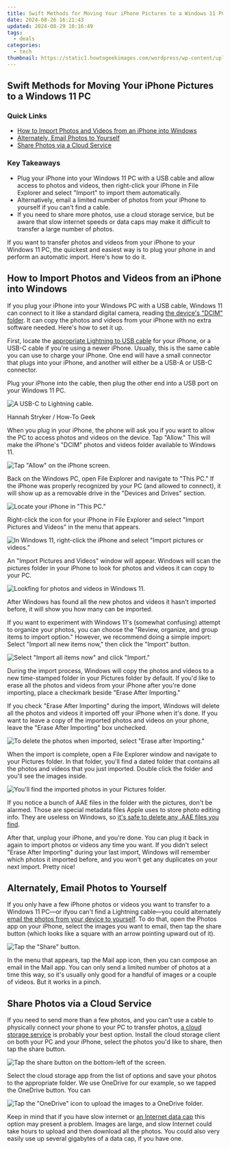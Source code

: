 ```yaml
---
title: Swift Methods for Moving Your iPhone Pictures to a Windows 11 PC
date: 2024-08-26 16:21:43
updated: 2024-08-29 10:16:49
tags:
  - deals
categories:
  - tech
thumbnail: https://static1.howtogeekimages.com/wordpress/wp-content/uploads/2023/12/52746899117_b2a1fb17dc_o.jpg
---
```


## Swift Methods for Moving Your iPhone Pictures to a Windows 11 PC

### Quick Links

* [How to Import Photos and Videos from an iPhone into Windows](https://blog-min.techidaily.com/how-to-recover-deleted-photos-on-vivo-t2-5g-by-stellar-photo-recovery-android-mobile-photo-recover/)
* [Alternately, Email Photos to Yourself](https://facebook-record-videos.techidaily.com/new-in-2024-ace-your-youtube-finances-secrets-for-profits-at-the-500-subscriber-milestone/)
* [Share Photos via a Cloud Service](https://facebook-video-footage.techidaily.com/updated-essential-tactics-for-youtube-success-in-25-ways-for-2024/)

### Key Takeaways

* Plug your iPhone into your Windows 11 PC with a USB cable and allow access to photos and videos, then right-click your iPhone in File Explorer and select "Import" to import them automatically.
* Alternatively, email a limited number of photos from your iPhone to yourself if you can't find a cable.
* If you need to share more photos, use a cloud storage service, but be aware that slow internet speeds or data caps may make it difficult to transfer a large number of photos.

 If you want to transfer photos and videos from your iPhone to your Windows 11 PC, the quickest and easiest way is to plug your phone in and perform an automatic import. Here's how to do it.

##  How to Import Photos and Videos from an iPhone into Windows

 If you plug your iPhone into your Windows PC with a USB cable, Windows 11 can connect to it like a standard digital camera, reading [the device's "DCIM" folder](https://android-location.techidaily.com/in-2024-how-to-fake-gps-on-android-without-mock-location-for-your-infinix-note-30-drfone-by-drfone-virtual/). It can copy the photos and videos from your iPhone with no extra software needed. Here's how to set it up.

 First, locate the [appropriate Lightning to USB cable](https://snapchat-videos.techidaily.com/new-unleashing-your-creativity-advanced-techniques-for-boomers/) for your iPhone, or a USB-C cable if you're using a newer iPhone. Usually, this is the same cable you can use to charge your iPhone. One end will have a small connector that plugs into your iPhone, and another will either be a USB-A or USB-C connector.

 Plug your iPhone into the cable, then plug the other end into a USB port on your Windows 11 PC.

![A USB-C to Lightning cable.](https://static1.howtogeekimages.com/wordpress/wp-content/uploads/2023/12/52420356257_2569a9bf0e_c.jpg) 

Hannah Stryker / How-To Geek  
  
 When you plug in your iPhone, the phone will ask you if you want to allow the PC to access photos and videos on the device. Tap "Allow." This will make the iPhone's "DCIM" photos and videos folder available to Windows 11.

![Tap "Allow" on the iPhone screen.](https://static1.howtogeekimages.com/wordpress/wp-content/uploads/2021/11/tap_allow.jpg) 

 Back on the Windows PC, open File Explorer and navigate to "This PC." If the iPhone was properly recognized by your PC (and allowed to connect), it will show up as a removable drive in the "Devices and Drives" section.

![Locate your iPhone in "This PC."](https://static1.howtogeekimages.com/wordpress/wp-content/uploads/2021/11/apple_iphone_in_file_explorer.jpg) 

 Right-click the icon for your iPhone in File Explorer and select "Import Pictures and Videos" in the menu that appears.

![In Windows 11, right-click the iPhone and select "Import pictures or videos."](https://static1.howtogeekimages.com/wordpress/wp-content/uploads/2021/11/iphone_import_pictures.jpg) 

 An "Import Pictures and Videos" window will appear. Windows will scan the pictures folder in your iPhone to look for photos and videos it can copy to your PC.

![Lookfing for photos and videos in Windows 11.](https://static1.howtogeekimages.com/wordpress/wp-content/uploads/2021/11/looking_for_photos.jpg) 

 After Windows has found all the new photos and videos it hasn't imported before, it will show you how many can be imported.

 If you want to experiment with Windows 11's (somewhat confusing) attempt to organize your photos, you can choose the "Review, organize, and group items to import option." However, we recommend doing a simple import: Select "Import all new items now," then click the "Import" button.

![Select "Import all items now" and click "Import."](https://static1.howtogeekimages.com/wordpress/wp-content/uploads/2021/11/import_items_2.jpg) 

 During the import process, Windows will copy the photos and videos to a new time-stamped folder in your Pictures folder by default. If you'd like to erase all the photos and videos from your iPhone after you're done importing, place a checkmark beside "Erase After Importing."

 If you check "Erase After Importing" during the import, Windows will delete all the photos and videos it imported off your iPhone when it's done. If you want to leave a copy of the imported photos and videos on your phone, leave the "Erase After Importing" box unchecked.

![To delete the photos when imported, select "Erase after Importing."](https://static1.howtogeekimages.com/wordpress/wp-content/uploads/2021/11/erase_after_importing.jpg) 

 When the import is complete, open a File Explorer window and navigate to your Pictures folder. In that folder, you'll find a dated folder that contains all the photos and videos that you just imported. Double click the folder and you'll see the images inside.

![You'll find the imported photos in your Pictures folder.](https://static1.howtogeekimages.com/wordpress/wp-content/uploads/2021/11/photos_in_pictures_folder.jpg) 

 If you notice a bunch of AAE files in the folder with the pictures, don't be alarmed. Those are special metadata files Apple uses to store photo editing info. They are useless on Windows, so [it's safe to delete any .AAE files you find](https://fox-friendly.techidaily.com/new-in-2024-capture-clarity-optimal-tripods-for-iphone-and-android/).

 After that, unplug your iPhone, and you're done. You can plug it back in again to import photos or videos any time you want. If you didn't select "Erase After Importing" during your last import, Windows will remember which photos it imported before, and you won't get any duplicates on your next import. Pretty nice!

##  Alternately, Email Photos to Yourself

 If you only have a few iPhone photos or videos you want to transfer to a Windows 11 PC—or ifyou can't find a Lightning cable—you could alternately [email the photos from your device to yourself](https://program-issues.techidaily.com/definitive-guide-for-resolving-dauntless-pc-stability-issues-and-crashes/). To do that, open the Photos app on your iPhone, select the images you want to email, then tap the share button (which looks like a square with an arrow pointing upward out of it).

![Tap the "Share" button.](https://static1.howtogeekimages.com/wordpress/wp-content/uploads/2023/12/3-share-email.png) 

 In the menu that appears, tap the Mail app icon, then you can compose an email in the Mail app. You can only send a limited number of photos at a time this way, so it's usually only good for a handful of images or a couple of videos. But it works in a pinch.

##  Share Photos via a Cloud Service

 If you need to send more than a few photos, and you can't use a cable to physically connect your phone to your PC to transfer photos, [a cloud storage service](https://instagram-video-recordings.techidaily.com/navigating-the-truth-in-your-photos-an-instagram-selfie-audit/) is probably your best option. Install the cloud storage client on both your PC and your iPhone, select the photos you'd like to share, then tap the share button. 

![Tap the share button on the bottom-left of the screen.](https://static1.howtogeekimages.com/wordpress/wp-content/uploads/2023/12/1-share-button.png) 

 Select the cloud storage app from the list of options and save your photos to the appropriate folder. We use OneDrive for our example, so we tapped the OneDrive button. You can 

![Tap the "OneDrive" icon to upload the images to a OneDrive folder.](https://static1.howtogeekimages.com/wordpress/wp-content/uploads/2023/12/2-tap-onedrive.png) 

 Keep in mind that if you have slow internet or [an Internet data cap](https://network-issues.techidaily.com/nvidia-driver-anomaly-corrected-display-normalized/) this option may present a problem. Images are large, and slow Internet could take hours to upload and then download all the photos. You could also very easily use up several gigabytes of a data cap, if you have one.

<ins class="adsbygoogle"
     style="display:block"
     data-ad-format="autorelaxed"
     data-ad-client="ca-pub-7571918770474297"
     data-ad-slot="1223367746"></ins>



<ins class="adsbygoogle"
     style="display:block"
     data-ad-client="ca-pub-7571918770474297"
     data-ad-slot="8358498916"
     data-ad-format="auto"
     data-full-width-responsive="true"></ins>
